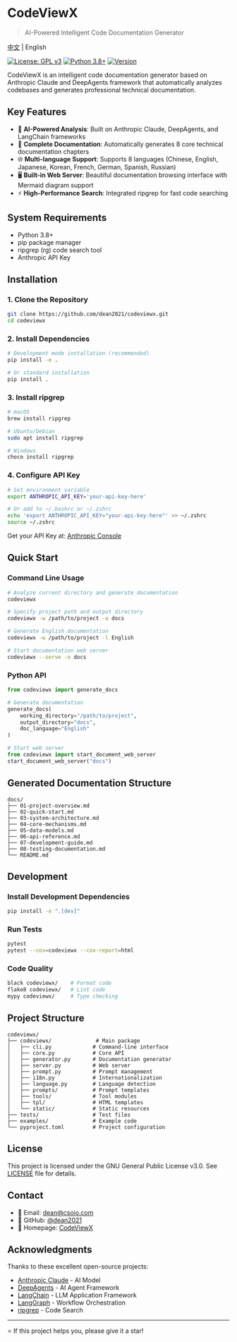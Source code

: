 # CodeViewX

> AI-Powered Intelligent Code Documentation Generator

[中文](README.zh.md) | English

[![License: GPL v3](https://img.shields.io/badge/License-GPLv3-blue.svg)](https://www.gnu.org/licenses/gpl-3.0)
[![Python 3.8+](https://img.shields.io/badge/python-3.8+-blue.svg)](https://www.python.org/downloads/)
[![Version](https://img.shields.io/badge/version-0.1.0-green.svg)](https://github.com/dean2021/codeviewx)

CodeViewX is an intelligent code documentation generator based on Anthropic Claude and DeepAgents framework that automatically analyzes codebases and generates professional technical documentation.

## Key Features

- 🤖 **AI-Powered Analysis**: Built on Anthropic Claude, DeepAgents, and LangChain frameworks
- 📝 **Complete Documentation**: Automatically generates 8 core technical documentation chapters
- 🌐 **Multi-language Support**: Supports 8 languages (Chinese, English, Japanese, Korean, French, German, Spanish, Russian)
- 🖥️ **Built-in Web Server**: Beautiful documentation browsing interface with Mermaid diagram support
- ⚡ **High-Performance Search**: Integrated ripgrep for fast code searching

## System Requirements

- Python 3.8+
- pip package manager
- ripgrep (rg) code search tool
- Anthropic API Key

## Installation

### 1. Clone the Repository
```bash
git clone https://github.com/dean2021/codeviewx.git
cd codeviewx
```

### 2. Install Dependencies
```bash
# Development mode installation (recommended)
pip install -e .

# Or standard installation
pip install .
```

### 3. Install ripgrep
```bash
# macOS
brew install ripgrep

# Ubuntu/Debian
sudo apt install ripgrep

# Windows
choco install ripgrep
```

### 4. Configure API Key
```bash
# Set environment variable
export ANTHROPIC_API_KEY='your-api-key-here'

# Or add to ~/.bashrc or ~/.zshrc
echo 'export ANTHROPIC_API_KEY="your-api-key-here"' >> ~/.zshrc
source ~/.zshrc
```

Get your API Key at: [Anthropic Console](https://console.anthropic.com/)

## Quick Start

### Command Line Usage

```bash
# Analyze current directory and generate documentation
codeviewx

# Specify project path and output directory
codeviewx -w /path/to/project -o docs

# Generate English documentation
codeviewx -w /path/to/project -l English

# Start documentation web server
codeviewx --serve -o docs
```

### Python API

```python
from codeviewx import generate_docs

# Generate documentation
generate_docs(
    working_directory="/path/to/project",
    output_directory="docs",
    doc_language="English"
)

# Start web server
from codeviewx import start_document_web_server
start_document_web_server("docs")
```

## Generated Documentation Structure

```
docs/
├── 01-project-overview.md
├── 02-quick-start.md
├── 03-system-architecture.md
├── 04-core-mechanisms.md
├── 05-data-models.md
├── 06-api-reference.md
├── 07-development-guide.md
├── 08-testing-documentation.md
└── README.md
```

## Development

### Install Development Dependencies
```bash
pip install -e ".[dev]"
```

### Run Tests
```bash
pytest
pytest --cov=codeviewx --cov-report=html
```

### Code Quality
```bash
black codeviewx/    # Format code
flake8 codeviewx/   # Lint code
mypy codeviewx/     # Type checking
```

## Project Structure

```
codeviewx/
├── codeviewx/              # Main package
│   ├── cli.py             # Command-line interface
│   ├── core.py            # Core API
│   ├── generator.py       # Documentation generator
│   ├── server.py          # Web server
│   ├── prompt.py          # Prompt management
│   ├── i18n.py            # Internationalization
│   ├── language.py        # Language detection
│   ├── prompts/           # Prompt templates
│   ├── tools/             # Tool modules
│   ├── tpl/               # HTML templates
│   └── static/            # Static resources
├── tests/                 # Test files
├── examples/              # Example code
└── pyproject.toml         # Project configuration
```

## License

This project is licensed under the GNU General Public License v3.0. See [LICENSE](LICENSE) file for details.

## Contact

- 📧 Email: dean@csoio.com
- 🐙 GitHub: [@dean2021](https://github.com/dean2021)
- 🔗 Homepage: [CodeViewX](https://github.com/dean2021/codeviewx)

## Acknowledgments

Thanks to these excellent open-source projects:

- [Anthropic Claude](https://www.anthropic.com/) - AI Model
- [DeepAgents](https://github.com/langchain-ai/deepagents) - AI Agent Framework
- [LangChain](https://www.langchain.com/) - LLM Application Framework
- [LangGraph](https://langchain-ai.github.io/langgraph/) - Workflow Orchestration
- [ripgrep](https://github.com/BurntSushi/ripgrep) - Code Search

---

⭐ If this project helps you, please give it a star!
